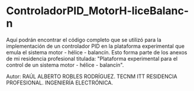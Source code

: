 # ControladorPID_MotorH-liceBalanc-n
Aquí podrán encontrar el código completo que se utilizó para la implementación de un controlador PID en la plataforma experimental que emula el sistema motor - hélice - balancín. Esto forma
parte de los anexos de mi residencia profesional titulada: "Plataforma experimental para el control de un sistema motor - hélice - balancín".

Autor: RAÚL ALBERTO ROBLES RODRÍGUEZ.
TECNM ITT RESIDENCIA PROFESIONAL.
INGENIERÍA ELECTRÓNICA.
